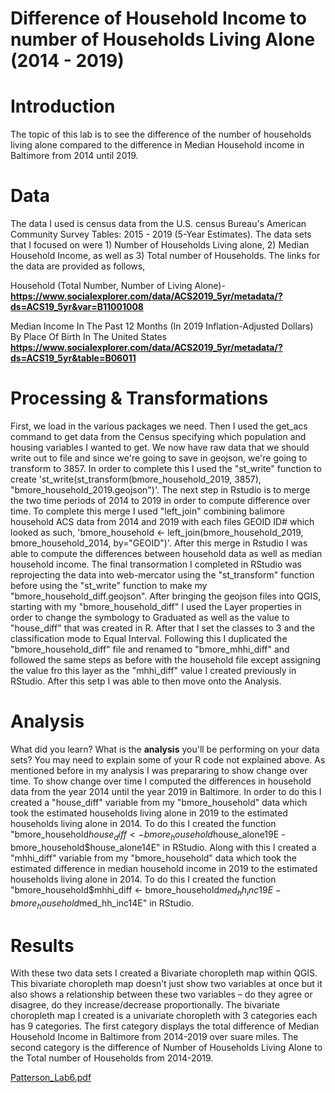 # Difference of Household Income to number of Households Living Alone (2014 - 2019)

# Introduction
The topic of this lab is to see the difference of the number of households living alone compared to the difference in Median Household income in Baltimore from 2014 until 2019.

# Data
The data I used is census data from the U.S. census Bureau's American Community Survey Tables: 2015 - 2019 (5-Year Estimates). The data sets that I focused on were 1) Number of Households Living alone, 2) Median Household Income, as well as 3) Total number of Households. The links for the data are provided as follows,

Household (Total Number, Number of Living Alone)-
**https://www.socialexplorer.com/data/ACS2019_5yr/metadata/?ds=ACS19_5yr&var=B11001008**

Median Income In The Past 12 Months (In 2019 Inflation-Adjusted Dollars) By Place Of Birth In The United States
**https://www.socialexplorer.com/data/ACS2019_5yr/metadata/?ds=ACS19_5yr&table=B06011**


# Processing & Transformations
First, we load in the various packages we need. Then I used the get_acs command to get data from the Census specifying which population and housing variables I wanted to get. We now have raw data that we should write out to file and since we're going to save in geojson, we're going to transform to 3857. In order to complete this I used the "st_write" function to create 'st_write(st_transform(bmore_household_2019, 3857), "bmore_household_2019.geojson")'. The next step in Rstudio is to merge the two time periods of 2014 to 2019 in order to compute difference over time. To complete this merge I used "left_join" combining balimore household ACS data from 2014 and 2019 with each files GEOID ID# which looked as such, 'bmore_household <- left_join(bmore_household_2019, bmore_household_2014, by="GEOID")'. After this merge in Rstudio I was able to compute the differences between household data as well as median household income. The final transormation I completed in RStudio was reprojecting the data into web-mercator using the "st_transform" function before using the "st_write" function to make my "bmore_household_diff.geojson".
After bringing the geojson files into QGIS, starting with my "bmore_household_diff" I used the Layer properties in order to change the symbology to Graduated as well as the value to "house_diff" that was created in R. After that I set the classes to 3 and the classification mode to Equal Interval. Following this I duplicated the "bmore_household_diff" file and renamed to "bmore_mhhi_diff" and followed the same steps as before with the household file except assigning the value fro this layer as the "mhhi_diff" value I created previously in RStudio. After this setp I was able to then move onto the Analysis.

# Analysis
What did you learn? What is the **analysis** you'll be performing on your data sets? You may need to explain some of your R code not explained above.
As mentioned before in my analysis I was prepararing to show change over time. To show change over time I computed the differences in household data from the year 2014 until the year 2019 in Baltimore. In order to do this I created a "house_diff" variable from my "bmore_household" data which took the estimated households living alone in 2019 to the estimated households living alone in 2014. To do this I created the function "bmore_household$house_diff <- bmore_household$house_alone19E - bmore_household$house_alone14E" in RStudio. Along with this I created a "mhhi_diff" variable from my "bmore_household" data which took the estimated difference in median household income in 2019 to the estimated households living alone in 2014. To do this I created the function "bmore_household$mhhi_diff <- bmore_household$med_hh_inc19E - bmore_household$med_hh_inc14E" in RStudio.

# Results
With these two data sets I created a Bivariate choropleth map within QGIS. This bivariate choropleth map doesn’t just show two variables at once but it also shows a relationship between these two variables – do they agree or disagree, do they increase/decrease proportionally. The bivariate choropleth map I created is a univariate choropleth with 3 categories each has 9 categories. The first category displays the total difference of Median Household Income in Baltimore from 2014-2019 over suare miles. The second category is the difference of Number of Households Living Alone to the Total number of Households from 2014-2019.


[Patterson_Lab6.pdf](https://github.com/timpatt1/timpatt1.github.io/files/6274816/Patterson_Lab6.pdf)

